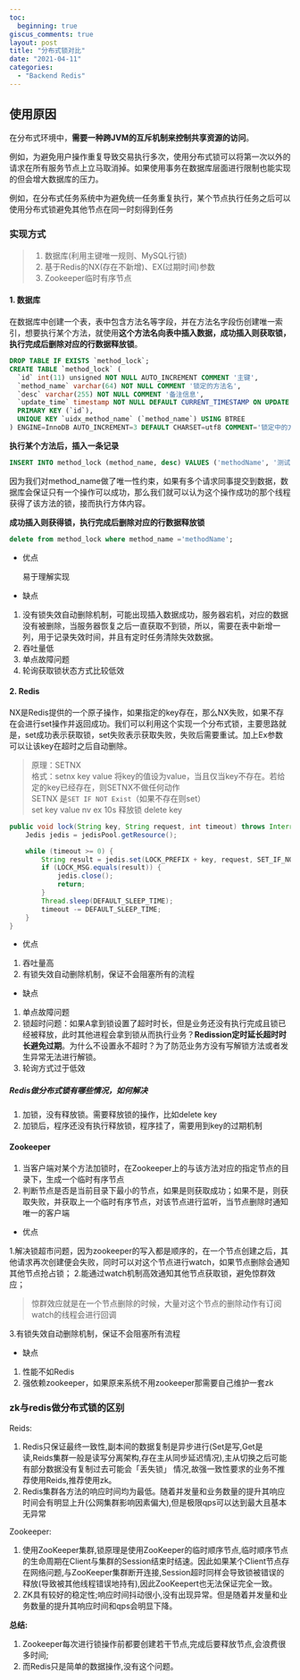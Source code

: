 ```yaml
---
toc:
  beginning: true
giscus_comments: true
layout: post
title: "分布式锁对比"
date: "2021-04-11"
categories: 
  - "Backend Redis"
---
```



## 使用原因

在分布式环境中，**需要一种跨JVM的互斥机制来控制共享资源的访问**。

例如，为避免用户操作重复导致交易执行多次，使用分布式锁可以将第一次以外的请求在所有服务节点上立马取消掉。如果使用事务在数据库层面进行限制也能实现的但会增大数据库的压力。

例如，在分布式任务系统中为避免统一任务重复执行，某个节点执行任务之后可以使用分布式锁避免其他节点在同一时刻得到任务

### 实现方式
> 1. 数据库(利用主键唯一规则、MySQL行锁)<br>
> 2. 基于Redis的NX(存在不新增)、EX(过期时间)参数<br>
> 3. Zookeeper临时有序节点

#### 1. 数据库
在数据库中创建一个表，表中包含方法名等字段，并在方法名字段伤创建唯一索引，想要执行某个方法，就使用**这个方法名向表中插入数据，成功插入则获取锁，执行完成后删除对应的行数据释放锁**。

```sql
DROP TABLE IF EXISTS `method_lock`;
CREATE TABLE `method_lock` (
  `id` int(11) unsigned NOT NULL AUTO_INCREMENT COMMENT '主键',
  `method_name` varchar(64) NOT NULL COMMENT '锁定的方法名',
  `desc` varchar(255) NOT NULL COMMENT '备注信息',
  `update_time` timestamp NOT NULL DEFAULT CURRENT_TIMESTAMP ON UPDATE CURRENT_TIMESTAMP,
  PRIMARY KEY (`id`),
  UNIQUE KEY `uidx_method_name` (`method_name`) USING BTREE
) ENGINE=InnoDB AUTO_INCREMENT=3 DEFAULT CHARSET=utf8 COMMENT='锁定中的方法';

```

**执行某个方法后，插入一条记录**

```sql
INSERT INTO method_lock (method_name, desc) VALUES ('methodName', '测试的methodName');

```

因为我们对method_name做了唯一性约束，如果有多个请求同事提交到数据，数据库会保证只有一个操作可以成功，那么我们就可以认为这个操作成功的那个线程获得了该方法的锁，接而执行方体内容。

**成功插入则获得锁，执行完成后删除对应的行数据释放锁**

```sql
delete from method_lock where method_name ='methodName';
```

- 优点

  易于理解实现

- 缺点

1. 没有锁失效自动删除机制，可能出现插入数据成功，服务器宕机，对应的数据没有被删除，当服务器恢复之后一直获取不到锁，所以，需要在表中新增一列，用于记录失效时间，并且有定时任务清除失效数据。
2. 吞吐量低
3. 单点故障问题
4. 轮询获取锁状态方式比较低效

#### 2. Redis
NX是Redis提供的一个原子操作，如果指定的key存在，那么NX失败，如果不存在会进行set操作并返回成功。我们可以利用这个实现一个分布式锁，主要思路就是，set成功表示获取锁，set失败表示获取失败，失败后需要重试。加上Ex参数可以让该key在超时之后自动删除。

> 原理：SETNX<br>
> 格式：setnx key value 将key的值设为value，当且仅当key不存在。若给定的key已经存在，则SETNX不做任何动作<br>
> SETNX 是```SET IF NOT Exist```（如果不存在则set）<br>
> set key value nv ex 10s
> 释放锁 delete key

```java
public void lock(String key, String request, int timeout) throws InterruptedException {
    Jedis jedis = jedisPool.getResource();

    while (timeout >= 0) {
        String result = jedis.set(LOCK_PREFIX + key, request, SET_IF_NOT_EXIST, SET_WITH_EXPIRE_TIME, DEFAULT_EXPIRE_TIME);
        if (LOCK_MSG.equals(result)) {
            jedis.close();
            return;
        }
        Thread.sleep(DEFAULT_SLEEP_TIME);
        timeout -= DEFAULT_SLEEP_TIME;
    }
}
```

- 优点
1. 吞吐量高
2. 有锁失效自动删除机制，保证不会阻塞所有的流程
- 缺点
1. 单点故障问题
2. 锁超时问题：如果A拿到锁设置了超时时长，但是业务还没有执行完成且锁已经被释放，此时其他进程会拿到锁从而执行业务？**Redission定时延长超时时长避免过期**。为什么不设置永不超时？为了防范业务方没有写解锁方法或者发生异常无法进行解锁。
3. 轮询方式过于低效

##### Redis做分布式锁有哪些情况，如何解决
1. 加锁，没有释放锁。需要释放锁的操作，比如delete key
2. 加锁后，程序还没有执行释放锁，程序挂了，需要用到key的过期机制



#### Zookeeper
1. 当客户端对某个方法加锁时，在Zookeeper上的与该方法对应的指定节点的目录下，生成一个临时有序节点
2. 判断节点是否是当前目录下最小的节点，如果是则获取成功；如果不是，则获取失败，并获取上一个临时有序节点，对该节点进行监听，当节点删除时通知唯一的客户端

- 优点

1.解决锁超市问题，因为zookeeper的写入都是顺序的，在一个节点创建之后，其他请求再次创建便会失败，同时可以对这个节点进行watch，如果节点删除会通知其他节点抢占锁；
2.能通过watch机制高效通知其他节点获取锁，避免惊群效应；

> 惊群效应就是在一个节点删除的时候，大量对这个节点的删除动作有订阅watch的线程会进行回调

3.有锁失效自动删除机制，保证不会阻塞所有流程

- 缺点
1. 性能不如Redis
2. 强依赖zookeeper，如果原来系统不用zookeeper那需要自己维护一套zk


### zk与redis做分布式锁的区别
Reids:

1. Redis只保证最终一致性,副本间的数据复制是异步进行(Set是写,Get是读,Reids集群一般是读写分离架构,存在主从同步延迟情况),主从切换之后可能有部分数据没有复制过去可能会「丢失锁」 情况,故强一致性要求的业务不推荐使用Reids,推荐使用zk。
2. Redis集群各方法的响应时间均为最低。随着并发量和业务数量的提升其响应时间会有明显上升(公网集群影响因素偏大),但是极限qps可以达到最大且基本无异常

Zookeeper:

1. 使用ZooKeeper集群,锁原理是使用ZooKeeper的临时顺序节点,临时顺序节点的生命周期在Client与集群的Session结束时结速。因此如果某个Client节点存在网络问题,与ZooKeeper集群断开连接,Session超时同样会导致锁被错误的释放(导致被其他线程错误地持有),因此ZooKeepert也无法保证完全一致。
2. ZK具有较好的稳定性;响应时间抖动很小,没有出现异常。但是随着并发量和业务数量的提升其响应时间和qps会明显下降。

**总结:**

1. Zookeeper每次进行锁操作前都要创建若干节点,完成后要释放节点,会浪费很多时间;
2. 而Redis只是简单的数据操作,没有这个问题。












































